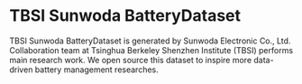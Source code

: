 # TBSI Sunwoda BatteryDataset
TBSI Sunwoda BatteryDataset is generated by Sunwoda Electronic Co., Ltd. Collaboration team at Tsinghua Berkeley Shenzhen Institute (TBSI) performs main research work. We open source this dataset to inspire more data-driven battery management researches.
